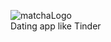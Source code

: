 ![matchaLogo](https://user-images.githubusercontent.com/95418273/224685525-9d5456b4-fdf6-4d6d-85ea-c7cd2420a544.png) <br />
Dating app like Tinder
